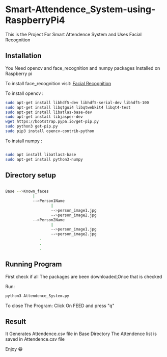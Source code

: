 # Smart-Attendence_System-using-RaspberryPi4
 
This is the Project For Smart Attendence System and Uses Facial Recognition

## Installation
You Need opencv and face_recognition and numpy packages Installed on Raspberry pi

To install face_recognition visit:
[Facial Recognition](https://gist.github.com/ageitgey/1ac8dbe8572f3f533df6269dab35df65)

To install opencv :

```bash
sudo apt-get install libhdf5-dev libhdf5-serial-dev libhdf5-100
sudo apt-get install libqtgui4 libqtwebkit4 libqt4-test
sudo apt-get install libatlas-base-dev
sudo apt-get install libjasper-dev
wget https://bootstrap.pypa.io/get-pip.py
sudo python3 get-pip.py
sudo pip3 install opencv-contrib-python
```

To install numpy :
```bash

sudo apt install libatlas3-base
sudo apt-get install python3-numpy

```

## Directory setup

```bash

Base -->Known_faces
			|
			-->Person1Name
					|
					-->person_image1.jpg
					-->person_image2.jpg
			-->Person2Name
					|
					-->person_image1.jpg
					-->person_image2.jpg
			   .
			   .
			   .

```

## Running Program

First check if all The packages are been downloaded,Once that is checked

Run:

```bash
python3 Attendence_System.py
```

To close The Program:
Click On FEED and press "q"

## Result
It Generates Attendence.csv file in Base Directory
The Attendence list is saved in Attendence.csv file

Enjoy 😁